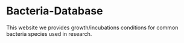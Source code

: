 # Bacteria-Database
This website we provides growth/incubations conditions for common bacteria species used in research. 
